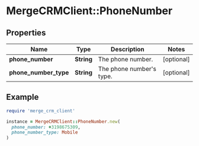 # MergeCRMClient::PhoneNumber

## Properties

| Name | Type | Description | Notes |
| ---- | ---- | ----------- | ----- |
| **phone_number** | **String** | The phone number. | [optional] |
| **phone_number_type** | **String** | The phone number&#39;s type. | [optional] |

## Example

```ruby
require 'merge_crm_client'

instance = MergeCRMClient::PhoneNumber.new(
  phone_number: +3198675309,
  phone_number_type: Mobile
)
```

